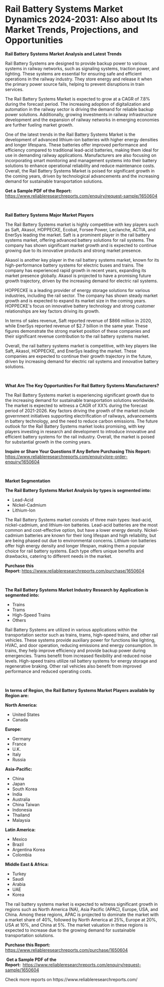 <p><h1>Rail Battery Systems Market Dynamics 2024-2031: Also about Its Market Trends, Projections, and Opportunities</h1></p><p><strong>Rail Battery Systems Market Analysis and Latest Trends</strong></p>
<p><p>Rail Battery Systems are designed to provide backup power to various systems in railway networks, such as signaling systems, traction power, and lighting. These systems are essential for ensuring safe and efficient operations in the railway industry. They store energy and release it when the primary power source fails, helping to prevent disruptions in train services.</p><p>The Rail Battery Systems Market is expected to grow at a CAGR of 7.8% during the forecast period. The increasing adoption of digitalization and automation in the railway sector is driving the demand for reliable backup power solutions. Additionally, growing investments in railway infrastructure development and the expansion of railway networks in emerging economies are further fueling market growth.</p><p>One of the latest trends in the Rail Battery Systems Market is the development of advanced lithium-ion batteries with higher energy densities and longer lifespans. These batteries offer improved performance and efficiency compared to traditional lead-acid batteries, making them ideal for use in demanding railway applications. Manufacturers are also focusing on incorporating smart monitoring and management systems into their battery solutions to enhance operational reliability and reduce maintenance costs. Overall, the Rail Battery Systems Market is poised for significant growth in the coming years, driven by technological advancements and the increasing demand for sustainable transportation solutions.</p></p>
<p><strong>Get a Sample PDF of the Report:&nbsp;</strong> <a href="https://www.reliableresearchreports.com/enquiry/request-sample/1650604">https://www.reliableresearchreports.com/enquiry/request-sample/1650604</a></p>
<p>&nbsp;</p>
<p><strong>Rail Battery Systems Major Market Players</strong></p>
<p><p>The Rail Battery Systems market is highly competitive with key players such as Saft, Akasol, HOPPECKE, Ecobat, Forsee Power, Leclanche, ACTIA, and EnerSys leading the market. Saft is a prominent player in the rail battery systems market, offering advanced battery solutions for rail systems. The company has shown significant market growth and is expected to continue growing due to its innovative products and strong market presence.</p><p>Akasol is another key player in the rail battery systems market, known for its high-performance battery systems for electric buses and trains. The company has experienced rapid growth in recent years, expanding its market presence globally. Akasol is projected to have a promising future growth trajectory, driven by the increasing demand for electric rail systems.</p><p>HOPPECKE is a leading provider of energy storage solutions for various industries, including the rail sector. The company has shown steady market growth and is expected to expand its market size in the coming years. HOPPECKE's focus on innovative battery technology and strong customer relationships are key factors driving its growth.</p><p>In terms of sales revenue, Saft reported revenue of $866 million in 2020, while EnerSys reported revenue of $2.7 billion in the same year. These figures demonstrate the strong market position of these companies and their significant revenue contribution to the rail battery systems market.</p><p>Overall, the rail battery systems market is competitive, with key players like Saft, Akasol, HOPPECKE, and EnerSys leading the market. These companies are expected to continue their growth trajectory in the future, driven by increasing demand for electric rail systems and innovative battery solutions.</p></p>
<p>&nbsp;</p>
<p><strong>What Are The Key Opportunities For Rail Battery Systems Manufacturers?</strong></p>
<p><p>The Rail Battery Systems market is experiencing significant growth due to the increasing demand for sustainable transportation solutions worldwide. The market is expected to witness a CAGR of XX% during the forecast period of 2021-2026. Key factors driving the growth of the market include government initiatives supporting electrification of railways, advancements in battery technology, and the need to reduce carbon emissions. The future outlook for the Rail Battery Systems market looks promising, with key players investing in research and development to introduce innovative and efficient battery systems for the rail industry. Overall, the market is poised for substantial growth in the coming years.</p></p>
<p><strong>Inquire or Share Your Questions If Any Before Purchasing This Report:</strong> <a href="https://www.reliableresearchreports.com/enquiry/pre-order-enquiry/1650604">https://www.reliableresearchreports.com/enquiry/pre-order-enquiry/1650604</a></p>
<p>&nbsp;</p>
<p><strong>Market Segmentation</strong></p>
<p><strong>The Rail Battery Systems Market Analysis by types is segmented into:</strong></p>
<p><ul><li>Lead-Acid</li><li>Nickel-Cadmium</li><li>Lithium-Ion</li></ul></p>
<p><p>The Rail Battery Systems market consists of three main types: lead-acid, nickel-cadmium, and lithium-ion batteries. Lead-acid batteries are the most common and cost-effective option, but have a lower energy density. Nickel-cadmium batteries are known for their long lifespan and high reliability, but are being phased out due to environmental concerns. Lithium-ion batteries offer high energy density and longer lifespan, making them a popular choice for rail battery systems. Each type offers unique benefits and drawbacks, catering to different needs in the market.</p></p>
<p><strong>Purchase this Report:&nbsp;</strong><a href="https://www.reliableresearchreports.com/purchase/1650604">https://www.reliableresearchreports.com/purchase/1650604</a></p>
<p>&nbsp;</p>
<p><strong>The Rail Battery Systems Market Industry Research by Application is segmented into:</strong></p>
<p><ul><li>Trains</li><li>Trams</li><li>High-Speed Trains</li><li>Others</li></ul></p>
<p><p>Rail Battery Systems are utilized in various applications within the transportation sector such as trains, trams, high-speed trains, and other rail vehicles. These systems provide auxiliary power for functions like lighting, HVAC, and door operation, reducing emissions and energy consumption. In trains, they help improve efficiency and provide backup power during emergencies. Trams benefit from increased flexibility and reduced noise levels. High-speed trains utilize rail battery systems for energy storage and regenerative braking. Other rail vehicles also benefit from improved performance and reduced operating costs.</p></p>
<p>&nbsp;</p>
<p><strong>In terms of Region, the Rail Battery Systems Market Players available by Region are:</strong></p>
<p>
    <p> <strong> North America: </strong>
        <ul>
            <li>United States</li>
            <li>Canada</li>
        </ul>
        </p> 
    <p> <strong> Europe: </strong>
        <ul>
            <li>Germany</li>
            <li>France</li>
            <li>U.K.</li>
            <li>Italy</li>
            <li>Russia</li>
        </ul>
        </p> 
    <p> <strong> Asia-Pacific: </strong>
        <ul>
            <li>China</li>
            <li>Japan</li>
            <li>South Korea</li>
            <li>India</li>
            <li>Australia</li>
            <li>China Taiwan</li>
            <li>Indonesia</li>
            <li>Thailand</li>
            <li>Malaysia</li>
        </ul>
        </p> 
    <p> <strong> Latin America: </strong>
        <ul>
            <li>Mexico</li>
            <li>Brazil</li>
            <li>Argentina Korea</li>
            <li>Colombia</li>
        </ul>
        </p> 
    <p> <strong> Middle East & Africa: </strong>
        <ul>
            <li>Turkey</li>
            <li>Saudi</li>
            <li>Arabia</li>
            <li>UAE</li>
            <li>Korea</li>
        </ul>
    </p>
    </p>
<p><p>The rail battery systems market is expected to witness significant growth in regions such as North America (NA), Asia Pacific (APAC), Europe, USA, and China. Among these regions, APAC is projected to dominate the market with a market share of 40%, followed by North America at 25%, Europe at 20%, USA at 10%, and China at 5%. The market valuation in these regions is expected to increase due to the growing demand for sustainable transportation solutions.</p></p>
<p><strong>Purchase this Report: </strong><a href="https://www.reliableresearchreports.com/purchase/1650604">https://www.reliableresearchreports.com/purchase/1650604</a></p>
<p>&nbsp;<strong>Get a Sample PDF of the Report:&nbsp;&nbsp;</strong><a href="https://www.reliableresearchreports.com/enquiry/request-sample/1650604">https://www.reliableresearchreports.com/enquiry/request-sample/1650604</a></p>
<p><strong></strong></p>
<p>Check more reports on https://www.reliableresearchreports.com/</p>